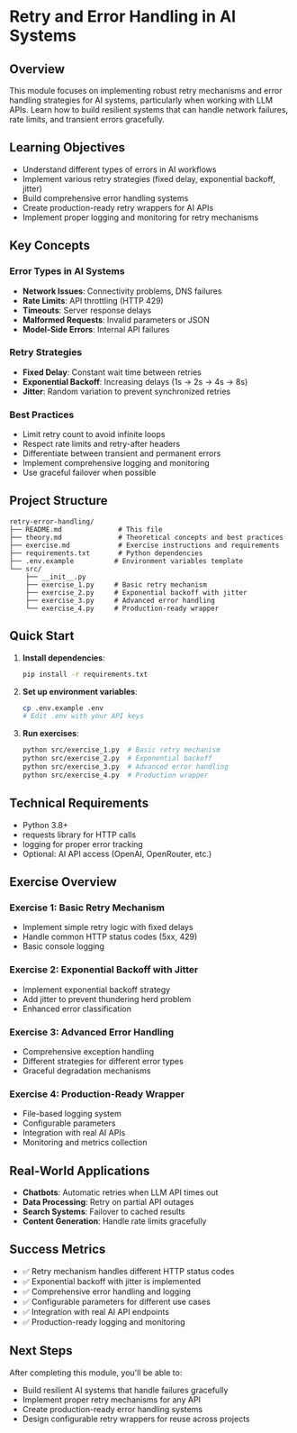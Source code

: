 # Retry and Error Handling in AI Systems

## Overview

This module focuses on implementing robust retry mechanisms and error handling strategies for AI systems, particularly when working with LLM APIs. Learn how to build resilient systems that can handle network failures, rate limits, and transient errors gracefully.

## Learning Objectives

- Understand different types of errors in AI workflows
- Implement various retry strategies (fixed delay, exponential backoff, jitter)
- Build comprehensive error handling systems
- Create production-ready retry wrappers for AI APIs
- Implement proper logging and monitoring for retry mechanisms

## Key Concepts

### Error Types in AI Systems
- **Network Issues**: Connectivity problems, DNS failures
- **Rate Limits**: API throttling (HTTP 429)
- **Timeouts**: Server response delays
- **Malformed Requests**: Invalid parameters or JSON
- **Model-Side Errors**: Internal API failures

### Retry Strategies
- **Fixed Delay**: Constant wait time between retries
- **Exponential Backoff**: Increasing delays (1s → 2s → 4s → 8s)
- **Jitter**: Random variation to prevent synchronized retries

### Best Practices
- Limit retry count to avoid infinite loops
- Respect rate limits and retry-after headers
- Differentiate between transient and permanent errors
- Implement comprehensive logging and monitoring
- Use graceful failover when possible

## Project Structure

```
retry-error-handling/
├── README.md              # This file
├── theory.md              # Theoretical concepts and best practices
├── exercise.md            # Exercise instructions and requirements
├── requirements.txt       # Python dependencies
├── .env.example          # Environment variables template
└── src/
    ├── __init__.py
    ├── exercise_1.py     # Basic retry mechanism
    ├── exercise_2.py     # Exponential backoff with jitter
    ├── exercise_3.py     # Advanced error handling
    └── exercise_4.py     # Production-ready wrapper
```

## Quick Start

1. **Install dependencies**:
   ```bash
   pip install -r requirements.txt
   ```

2. **Set up environment variables**:
   ```bash
   cp .env.example .env
   # Edit .env with your API keys
   ```

3. **Run exercises**:
   ```bash
   python src/exercise_1.py  # Basic retry mechanism
   python src/exercise_2.py  # Exponential backoff
   python src/exercise_3.py  # Advanced error handling
   python src/exercise_4.py  # Production wrapper
   ```

## Technical Requirements

- Python 3.8+
- requests library for HTTP calls
- logging for proper error tracking
- Optional: AI API access (OpenAI, OpenRouter, etc.)

## Exercise Overview

### Exercise 1: Basic Retry Mechanism
- Implement simple retry logic with fixed delays
- Handle common HTTP status codes (5xx, 429)
- Basic console logging

### Exercise 2: Exponential Backoff with Jitter
- Implement exponential backoff strategy
- Add jitter to prevent thundering herd problem
- Enhanced error classification

### Exercise 3: Advanced Error Handling
- Comprehensive exception handling
- Different strategies for different error types
- Graceful degradation mechanisms

### Exercise 4: Production-Ready Wrapper
- File-based logging system
- Configurable parameters
- Integration with real AI APIs
- Monitoring and metrics collection

## Real-World Applications

- **Chatbots**: Automatic retries when LLM API times out
- **Data Processing**: Retry on partial API outages
- **Search Systems**: Failover to cached results
- **Content Generation**: Handle rate limits gracefully

## Success Metrics

- ✅ Retry mechanism handles different HTTP status codes
- ✅ Exponential backoff with jitter is implemented
- ✅ Comprehensive error handling and logging
- ✅ Configurable parameters for different use cases
- ✅ Integration with real AI API endpoints
- ✅ Production-ready logging and monitoring

## Next Steps

After completing this module, you'll be able to:
- Build resilient AI systems that handle failures gracefully
- Implement proper retry mechanisms for any API
- Create production-ready error handling systems
- Design configurable retry wrappers for reuse across projects 
